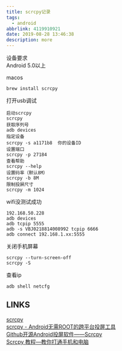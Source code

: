 ```yaml
---
title: scrcpy记录
tags:
  - android
abbrlink: 4119910921
date: 2019-08-28 13:46:38
description: more
---
```



设备要求  
Android 5.0以上  

macos  

```
brew install scrcpy
```

打开usb调试  

```
启动scrcpy
scrcpy
获取序列号
adb devices 
指定设备
scrcpy -s a1171b8  你的设备ID
设置端口
scrcpy -p 27184
查看帮助
scrcpy --help
设置码率（默认8M）
scrcpy -b 8M
限制投屏尺寸
scrcpy -m 1024
```
wifi没测试成功  
```
192.168.50.228
adb devices
adb tcpip 5555
adb -s VBJ0218814008992 tcpip 6666
adb connect 192.168.1.xx:5555
```
关闭手机屏幕  
```
scrcpy --turn-screen-off
scrcpy -S
```
查看ip  
```
adb shell netcfg
```

## LINKS
[scrcpy](https://github.com/Genymobile/scrcpy)  
[scrcpy - Android无需ROOT的跨平台投屏工具](https://blog.csdn.net/aa464971/article/details/83349215)  
[Github开源Android投屏软件——Scrcpy](https://www.geekersq.cc/2019/06/github-android-scrcpy/)  
[Scrcpy 教程—教你打通手机和电脑](http://zuimeia.com/app/6771/?platform=2)  
